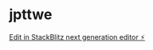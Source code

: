 # jpttwe

[Edit in StackBlitz next generation editor ⚡️](https://stackblitz.com/~/github.com/sws121-logo/jpttwe)